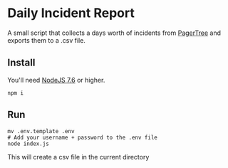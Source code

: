# Daily Incident Report
A small script that collects a days worth of incidents from [PagerTree](https://pagertree.com) and exports them to a .csv file.

## Install
You'll need [NodeJS 7.6](https://nodejs.org/en/download/) or higher.

```
npm i
```

## Run

```
mv .env.template .env
# Add your username + password to the .env file
node index.js
```

This will create a csv file in the current directory
